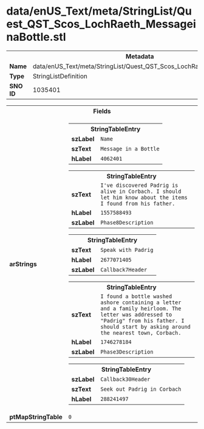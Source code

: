 <h1>data/enUS_Text/meta/StringList/Quest_QST_Scos_LochRaeth_MessageinaBottle.stl</h1><table><tr><th colspan="100%">Metadata</th></tr><tr><td><b>Name</b></td><td>data/enUS_Text/meta/StringList/Quest_QST_Scos_LochRaeth_MessageinaBottle.stl</td></tr><tr><td><b>Type</b></td><td>StringListDefinition</td></tr><tr><td><b>SNO ID</b></td><td>1035401</td></tr></table>

<table><tr><th colspan="100%">Fields</th></tr><tr><td><b>arStrings</b></td><td><table><tr><th colspan="100%">StringTableEntry</th></tr><tr><td><b>szLabel</b></td><td><code>Name</code></td></tr><tr><td><b>szText</b></td><td><code>Message in a Bottle</code></td></tr><tr><td><b>hLabel</b></td><td><code>4062401</code></td></tr></table>


<table><tr><th colspan="100%">StringTableEntry</th></tr><tr><td><b>szText</b></td><td><code>I've discovered Padrig is alive in Corbach. I should let him know about the items I found from his father.</code></td></tr><tr><td><b>hLabel</b></td><td><code>1557588493</code></td></tr><tr><td><b>szLabel</b></td><td><code>Phase8Description</code></td></tr></table>


<table><tr><th colspan="100%">StringTableEntry</th></tr><tr><td><b>szText</b></td><td><code>Speak with Padrig</code></td></tr><tr><td><b>hLabel</b></td><td><code>2677071405</code></td></tr><tr><td><b>szLabel</b></td><td><code>Callback7Header</code></td></tr></table>


<table><tr><th colspan="100%">StringTableEntry</th></tr><tr><td><b>szText</b></td><td><code>I found a bottle washed ashore containing a letter and a family heirloom. The letter was addressed to "Padrig" from his father. I should start by asking around the nearest town, Corbach.</code></td></tr><tr><td><b>hLabel</b></td><td><code>1746278184</code></td></tr><tr><td><b>szLabel</b></td><td><code>Phase3Description</code></td></tr></table>


<table><tr><th colspan="100%">StringTableEntry</th></tr><tr><td><b>szLabel</b></td><td><code>Callback30Header</code></td></tr><tr><td><b>szText</b></td><td><code>Seek out Padrig in Corbach</code></td></tr><tr><td><b>hLabel</b></td><td><code>288241497</code></td></tr></table>


</td></tr><tr><td><b>ptMapStringTable</b></td><td><code>0</code></td></tr></table>

